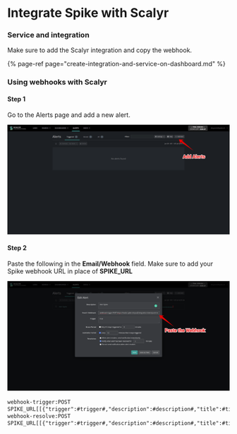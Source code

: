 # Integrate Spike with Scalyr

### Service and integration <a id="service-and-integration"></a>

Make sure to add the Scalyr integration and copy the webhook.

{% page-ref page="create-integration-and-service-on-dashboard.md" %}

### 

### Using webhooks with Scalyr

#### Step 1

Go to the Alerts page and add a new alert.

![](../.gitbook/assets/image%20%288%29.png)



#### Step 2

Paste the following in the **Email/Webhook** field. Make sure to add your Spike webhook URL in place of **SPIKE\_URL**

![](../.gitbook/assets/image%20%2821%29.png)

```text
webhook-trigger:POST 
SPIKE_URL[[{"trigger":#trigger#,"description":#description#,"title":#title#,"link":#link#,"id":#id#}]],
webhook-resolve:POST
SPIKE_URL[[{"trigger":#trigger#,"description":#description#,"title":#title#,"link":#link#,"id":#id#}]]
```



